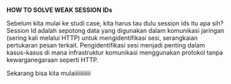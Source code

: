 <b> HOW TO SOLVE WEAK SESSION IDs </b>

Sebelum kita mulai ke studi case, kita harus tau dulu session ids itu apa sih? Session Id adalah sepotong data yang digunakan dalam komunikasi jaringan (sering kali melalui HTTP) untuk mengidentifikasi sesi, serangkaian pertukaran pesan terkait. Pengidentifikasi sesi menjadi penting dalam kasus-kasus di mana infrastruktur komunikasi menggunakan protokol tanpa kewarganegaraan seperti HTTP.

Sekarang bisa kita mulaiiiiiiiiiii

